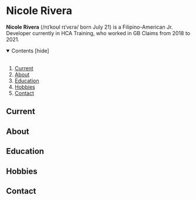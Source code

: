<h1 align="left"> Nicole Rivera </h1>



**Nicole Rivera** (/nɪˈkoʊl rɪˈvɛrə/ born July 21) is a Filipino-American Jr. Developer currently in HCA Training, who worked in GB Claims from 2018 to 2021.

<!-- TABLE OF CONTENTS -->
<details open="open">
  <summary>Contents [hide]</summary>
 <br> 

1. [Current](#Current)
2. [About](#About)
3. [Education](#Education)
4. [Hobbies](#Hobbies)
5. [Contact](#Contact)

</details>

## Current

## About

## Education

## Hobbies

## Contact
